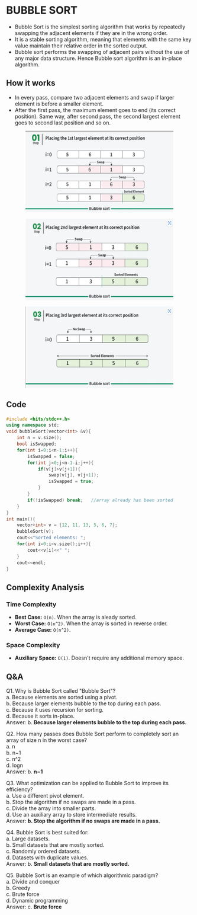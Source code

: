 # BUBBLE SORT
- Bubble Sort is the simplest sorting algorithm that works by repeatedly swapping the adjacent elements if they are in the wrong order.
- It is a stable sorting algorithm, meaning that elements with the same key value maintain their relative order in the sorted output.
- Bubble sort performs the swapping of adjacent pairs without the use of any major data structure. Hence Bubble sort algorithm is an in-place algorithm.

## How it works
- In every pass, compare two adjacent elements and swap if larger element is before a smaller element.
- After the first pass, the maximum element goes to end (its correct position). Same way, after second pass, the second largest element goes to second last position and so on.
<p align="center"><img src="bubble_sort1.png" width="400" height="220"></p>
<p align="center"><img src="bubble_sort2.png" width="400" height="220"></p>
<p align="center"><img src="bubble_sort3.png" width="400" height="220"></p>

## Code
```cpp
#include <bits/stdc++.h>
using namespace std;
void bubbleSort(vector<int> &v){
	int n = v.size();
	bool isSwapped;
	for(int i=0;i<n-1;i++){
		isSwapped = false;
		for(int j=0;j<n-1-i;j++){
			if(v[j]>v[j+1]){
				swap(v[j], v[j+1]);
				isSwapped = true;
			}
		}
		if(!isSwapped) break;	//array already has been sorted
	}
}
int main(){
	vector<int> v = {12, 11, 13, 5, 6, 7};
	bubbleSort(v);
	cout<<"Sorted elements: ";
	for(int i=0;i<v.size();i++){
		cout<<v[i]<<" ";
	}
	cout<<endl;
}
```
## Complexity Analysis
### Time Complexity
- **Best Case:** `O(n)`. When the array is aleady sorted.
- **Worst Case:** `O(n^2)`. When the array is sorted in reverse order.
- **Average Case:** `O(n^2)`. 
### Space Complexity
- **Auxiliary Space:** `O(1)`. Doesn't require any additional memory space.
## Q&A
Q1. Why is Bubble Sort called "Bubble Sort"?<br>
a. Because elements are sorted using a pivot.<br>
b. Because larger elements bubble to the top during each pass.<br>
c. Because it uses recursion for sorting.<br>
d. Because it sorts in-place.<br>
Answer: b. **Because larger elements bubble to the top during each pass.**

Q2. How many passes does Bubble Sort perform to completely sort an array of size n in the worst case?<br>
a. n<br>
b. n−1<br>
c. n^2<br>
d. logn<br>
Answer: b. **n−1**

Q3. What optimization can be applied to Bubble Sort to improve its efficiency?<br>
a. Use a different pivot element.<br>
b. Stop the algorithm if no swaps are made in a pass.<br>
c. Divide the array into smaller parts.<br>
d. Use an auxiliary array to store intermediate results.<br>
Answer: **b. Stop the algorithm if no swaps are made in a pass.**

Q4. Bubble Sort is best suited for:<br>
a. Large datasets.<br>
b. Small datasets that are mostly sorted.<br>
c. Randomly ordered datasets.<br>
d. Datasets with duplicate values.<br>
Answer: b. **Small datasets that are mostly sorted.**

Q5. Bubble Sort is an example of which algorithmic paradigm?<br>
a. Divide and conquer<br>
b. Greedy<br>
c. Brute force<br>
d. Dynamic programming<br>
Answer: c. **Brute force**





